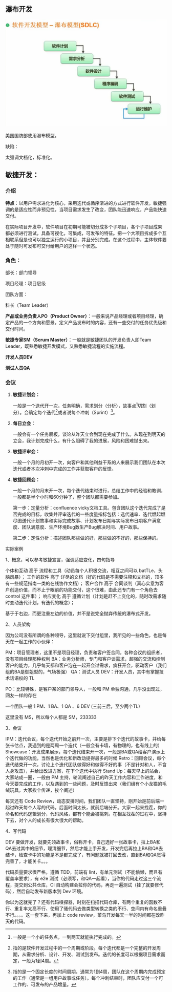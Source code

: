 ## 瀑布开发

![image-20240620203208642](assets/image-20240620203208642.png)

美国国防部使用瀑布模型。

缺陷：

太强调文档化，标准化。

## 敏捷开发：

### 介绍

**特点**：以用户需求进化为核心，采用迭代或循序渐进的方式进行软件开发。敏捷强调的是适应性而非预见性，当项目需求发生了改变，团队能迅速响应，产品能快速交付。

在实际项目开发中，软件项目在初期可能被切分成多个子项目，各个子项目成果 都必须进行测试，具备可视化，可集成，可发布的特征。把一个大项目拆成多个互相联系但是也可以独立运行的小项目，并且分别完成。在这个过程中，主体软件要处于随时可发布可交付给用户的这样一个状态。





### 角色：

部长：部门领导

项目经理：项目层级

团队方面：

科长（Team Leader）

**产品或业务负责人PO（Product Owner）**：一般来说产品经理或者项目经理，确定产品的一个方向和愿景，定义产品发布时的内容，还有一些交付的任务优先级和交付时间。

**敏捷专家SM（Scrum Master）**：一般就是敏捷团队的开发负责人即Team Leader，既熟悉敏捷开发模式，又熟悉敏捷流程的实施流程。

**开发人员DEV**

**测试人员QA**



### 会议

1. **敏捷计划会：**

   一般是一个迭代开一次，任务明确，需求划分（分析），故事点[^1]切割（划分）。会确定每个迭代[^2]或者说每个冲刺（Sprint）[^3]。

2. **每日立会：**

   一般会有一个任务展板，谈论从昨天立会到现在完成了什么。从现在到明天的立会，我计划完成什么，有什么阻碍了我的进展，风险和困难抛出来。

3. **敏捷评审会：**

   一般一个月的月初开一次，向客户和其他利益干系的人来展示我们团队在本次迭代或者本次冲刺中完成的工作并获取客户的反馈。

4. **敏捷回顾会：**

   一般一个月的月末开一次，每个迭代结束时进行，总结工作中的经验和教训，一般都是半个小时和60分钟了，整个团队都需要参加。

   第一步：定量分析：confluence vicky文档工具。包含团队这个迭代完成了是否完成的目标，收集并评审迭代的一些度量指标包括：选代速率、迭代燃起燃尽图送代计划故事和实际完成故事、计划发布日期与实际发布日期客户满意度、团队满意度、生产环境Bug数生产Bug解决时间、用户故事。

   第二步：定性分析：描述团队那些做的好，那些做的不好的，那些保持的。

[^1]:一般是一个小的任务点，一到两天就能执行完成的。
[^2]:指的是软件开发过程中的一个周期或阶段。每个迭代都是一个完整的开发周期，从需求分析、设计、开发、测试到发布。迭代的长度可以根据项目需求而定，一般为1到4周。
[^3]:指的是一个固定长度的时间周期，通常为1到4周，团队在这个周期内完成预定的工作（通常是一组用户故事或任务）。每个冲刺结束时，团队应交付一个可工作的、可发布的产品增量。






实际案例



1、概念，可以参考敏捷宣言，强调适应变化，四句指导

个体和互动 高于 流程和工具（动员每个人积极交流，相互之间可以 batTLe，头脑风暴）；
工作的软件 高于 详尽的文档（好的代码是不需要注释和文档的，顶多有一些规范指南一类的在线协作文档）；
客户合作 高于 合同谈判（真心实意为客户创造价值，而不止于眼前的功能交付，这个很难，由此还专门有一个角色去 control 这件事）；
响应变化 高于 遵循计划（计划是赶不上变化的，随时改需求随时变动迭代计划，有迭代的概念）；

基于于右边，而更注重左边的价值，并不是说完全抛弃传统的瀑布式开发。

2、人员架构

因为公司没有所谓的各种领导，这里就说下交付组里，我所见的一些角色，也是每天在一起工作的小伙伴：

PM：项目管理者，这里不是项目经理，负责和客户签合同，各种会议的组织者，没有项目经理那种权利
BA：业务分析师，专门和客户谈需求，超强的交流和控制客户的能力，几乎每天都和客户泡在一起开会过需求，疯狂开会，驱动客户（我们组的BA是御姐型的，气场极强）
QA：测试人员
DEV：开发人员，其中有掌握技术话语权的 TL

PO：比较特殊，是客户某的部门领导人，一般和 PM 单独沟通，几乎没出现过，网友一样的存在

一个团队一般 1 PM、1 BA、1 QA 、6 DEV (三前三后，至少两个TL)

这里没有 MS，所以每个人都是 SM，233333

3、会议

IPM：迭代会议，每个迭代开始之前开一次，主要是排下个迭代的故事卡，并给每张卡估点，我遇到的是两周一个迭代（一般会有卡墙，有物理的，也有线上的）
Showcase：开发成果展示，每个迭代结束开一次，一般是BA或QA给客户演示上个迭代做的功能，当然也是优化和新改动提得最多的时候
Retro：回顾会议，每个迭代结束开一次，讨论上个迭代团队做得好和做得不好的事（不是针对和人，不含人身攻击），并给出改进方案，在下个迭代中执行
Stand Up：每天早上的站会，大家站成一圈，一般由 PM 主持，轮流阐述自己的昨天工作内容和工作进度，和今天要完成的工作，以及遇到的一些问题，及时反馈出来（我们组有个小龙猫的毛绒玩具，大家挨个传递，挨个阐述）

每天还有 Code Review，动态安排时间，我们团队一直坚持，刚开始是前后端一起过昨天每个人写的代码，后面时间太长，就前后端分开。大家一起来找茬，你的命名和代码逻辑划分，代码风格，都有个能会被挑刺。在相互找茬的过程中，坚持下去，对个人的成长有很大很大的帮助。

4、写代码

DEV 要做开发，就要先领故事卡，俗称开卡，自己选好一张故事卡，拉上BA和QA去过其中的细节，理清细节，然后才能上手开发，开发完后再拉上BA和QA去结卡，检查卡中的功能是不是都完成了，有问题就被打回去改，直到BA和QA觉得完善了，才能关卡。。。

代码质量要求很严格，遵循 TDD，前端有 lint，有单元测试（不能偷懒，而且有覆盖率要求），有 e2e 测试（必须写，和QA一起看），当你的代码走过这三个流程，提交到公共仓库，CI 自动构建会拉你的代码，再走一遍测试（挂了就要修代码），然后自动发布新版本到 Dev 环境。

你以为这就完了？还有代码嗅探器，时刻在扫描代码仓库，有两个重复的函数不行、重复率太高不行、使用了骚代码去做类型转换之类的不行、空间内有命名重叠不行。。。。这一套下来，再加上 code review，菜鸟开发每天一半的时间都在改昨天的代码。
